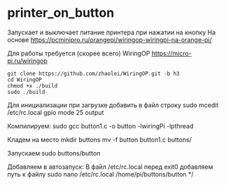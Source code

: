 # printer_on_button

Запускает и выключает питание принтера при нажатии на кнопку
На основе https://pcminipro.ru/orangepi/wiringop-wiringpi-na-orange-pi/

Для работы требуется (скорее всего) WiringOP
https://micro-pi.ru/wiringop 

	git clone https://github.com/zhaolei/WiringOP.git -b h3
	cd WiringOP
	chmod +x ./build
	sudo ./build

Для инициализации при загрузке добавить в файл строку
	sudo mcedit /etc/rc.local
	gpio mode 25 output
	
Компилируем:
	sudo gcc button1.c -o button -lwiringPi -lpthread

Кладем на место
	mkdir buttons
	mv -f  button button1.c  buttons/

Запускаем
	sudo buttons/button

Добавляем в автозапуск:
В файл /etc/rc.local перед  exit0  добавляем путь к файлу
	sudo nano /etc/rc.local
	/home/pi/buttons/button
*/

